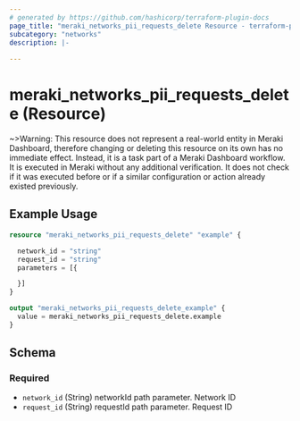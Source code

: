 ```yaml
---
# generated by https://github.com/hashicorp/terraform-plugin-docs
page_title: "meraki_networks_pii_requests_delete Resource - terraform-provider-meraki"
subcategory: "networks"
description: |-
  
---
```


# meraki_networks_pii_requests_delete (Resource)





~>Warning: This resource does not represent a real-world entity in Meraki Dashboard, therefore changing or deleting this resource on its own has no immediate effect. Instead, it is a task part of a Meraki Dashboard workflow. It is executed in Meraki without any additional verification. It does not check if it was executed before or if a similar configuration or action 
already existed previously.


## Example Usage

```terraform
resource "meraki_networks_pii_requests_delete" "example" {

  network_id = "string"
  request_id = "string"
  parameters = [{

  }]
}

output "meraki_networks_pii_requests_delete_example" {
  value = meraki_networks_pii_requests_delete.example
}
```

<!-- schema generated by tfplugindocs -->
## Schema

### Required

- `network_id` (String) networkId path parameter. Network ID
- `request_id` (String) requestId path parameter. Request ID
